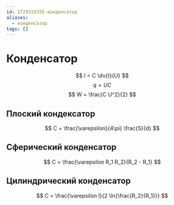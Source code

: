 ```yaml
---
id: 1729324355-конденсатор
aliases:
  - конденсатор
tags: []
---
```


# Конденсатор
$$
I = C \dv{t}{U}
$$
$$
q = U C
$$
$$
W = \frac{C U^2}{2}
$$
## Плоский кондексатор
$$
C = \frac{\varepsilon}{4\pi} \frac{S}{d}
$$
## Сферический конденсатор
$$
C = \frac{\varepsilon R_1 R_2}{R_2 - R_1}
$$
## Цилиндрический конденсатор
$$
C = \frac{\varepsilon l}{2 \ln{\frac{R_2}{R_1}}}
$$
